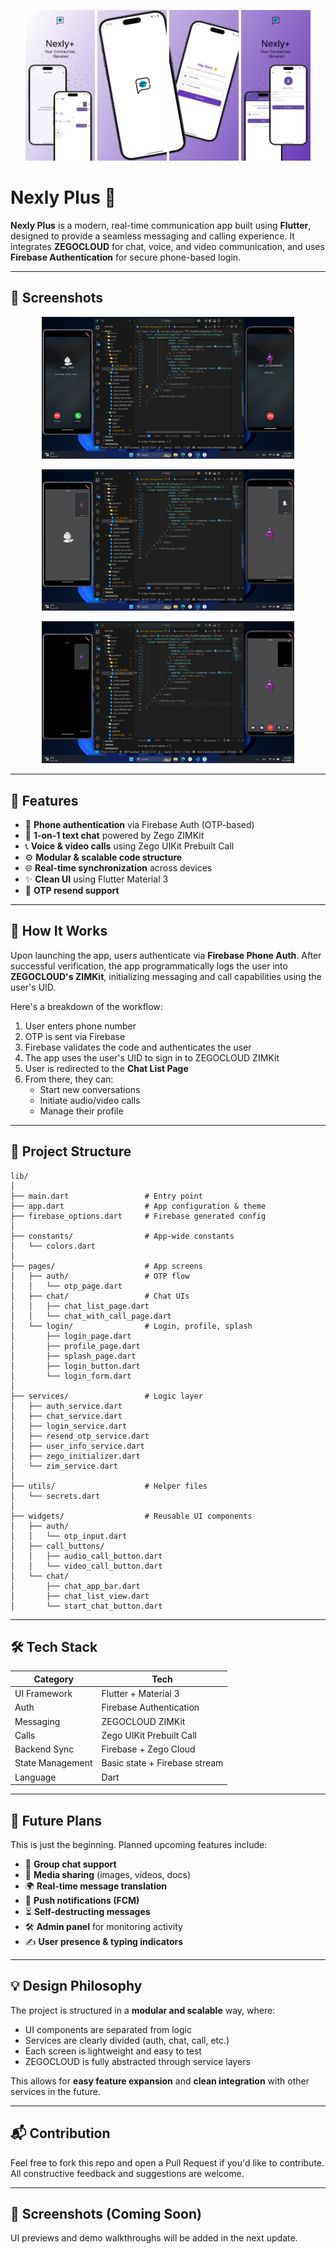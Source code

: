 <p align="center">
  <img src="assets/1.png" width="22%" alt="App Screens" />
  <img src="assets/2.png" width="22%" alt="App Screens" />
  <img src="assets/3.png" width="22%" alt="App Screens" />
  <img src="assets/4.png" width="22%" alt="App Screens" />
</p>



# Nexly Plus 💬

**Nexly Plus** is a modern, real-time communication app built using **Flutter**, designed to provide a seamless messaging and calling experience. It integrates **ZEGOCLOUD** for chat, voice, and video communication, and uses **Firebase Authentication** for secure phone-based login.

---

## 📸 Screenshots

<p align="center">
  <img src="assets/5.png" width="80%" alt="App Screen 1" />
</p>

<p align="center">
  <img src="assets/6.png" width="80%" alt="App Screen 2" />
</p>

<p align="center">
  <img src="assets/7.png" width="80%" alt="App Screen 3" />
</p>



---

## 🚀 Features

- 🔐 **Phone authentication** via Firebase Auth (OTP-based)
- 💬 **1-on-1 text chat** powered by Zego ZIMKit
- 📞 **Voice & video calls** using Zego UIKit Prebuilt Call
- ⚙️ **Modular & scalable code structure**
- 🌐 **Real-time synchronization** across devices
- ✨ **Clean UI** using Flutter Material 3
- 🔁 **OTP resend support**

---

## 🧠 How It Works

Upon launching the app, users authenticate via **Firebase Phone Auth**. After successful verification, the app programmatically logs the user into **ZEGOCLOUD's ZIMKit**, initializing messaging and call capabilities using the user's UID.

Here's a breakdown of the workflow:

1. User enters phone number
2. OTP is sent via Firebase
3. Firebase validates the code and authenticates the user
4. The app uses the user's UID to sign in to ZEGOCLOUD ZIMKit
5. User is redirected to the **Chat List Page**
6. From there, they can:
   - Start new conversations
   - Initiate audio/video calls
   - Manage their profile

---

## 📁 Project Structure

```plaintext
lib/
│
├── main.dart                 # Entry point
├── app.dart                  # App configuration & theme
├── firebase_options.dart     # Firebase generated config
│
├── constants/                # App-wide constants
│   └── colors.dart
│
├── pages/                    # App screens
│   ├── auth/                 # OTP flow
│   │   └── otp_page.dart
│   ├── chat/                 # Chat UIs
│   │   ├── chat_list_page.dart
│   │   └── chat_with_call_page.dart
│   └── login/                # Login, profile, splash
│       ├── login_page.dart
│       ├── profile_page.dart
│       ├── splash_page.dart
│       ├── login_button.dart
│       └── login_form.dart
│
├── services/                 # Logic layer
│   ├── auth_service.dart
│   ├── chat_service.dart
│   ├── login_service.dart
│   ├── resend_otp_service.dart
│   ├── user_info_service.dart
│   ├── zego_initializer.dart
│   └── zim_service.dart
│
├── utils/                    # Helper files
│   └── secrets.dart
│
├── widgets/                  # Reusable UI components
│   ├── auth/
│   │   └── otp_input.dart
│   ├── call_buttons/
│   │   ├── audio_call_button.dart
│   │   └── video_call_button.dart
│   └── chat/
│       ├── chat_app_bar.dart
│       ├── chat_list_view.dart
│       └── start_chat_button.dart
````

---

## 🛠️ Tech Stack

| Category         | Tech                          |
| ---------------- | ----------------------------- |
| UI Framework     | Flutter + Material 3          |
| Auth             | Firebase Authentication       |
| Messaging        | ZEGOCLOUD ZIMKit              |
| Calls            | Zego UIKit Prebuilt Call      |
| Backend Sync     | Firebase + Zego Cloud         |
| State Management | Basic state + Firebase stream |
| Language         | Dart                          |

---

## 🌱 Future Plans

This is just the beginning. Planned upcoming features include:

* 👥 **Group chat support**
* 🧾 **Media sharing** (images, videos, docs)
* 🌍 **Real-time message translation**
* 📲 **Push notifications (FCM)**
* ⏳ **Self-destructing messages**
* 🛠 **Admin panel** for monitoring activity
* ✍️ **User presence & typing indicators**

---

## 💡 Design Philosophy

The project is structured in a **modular and scalable** way, where:

* UI components are separated from logic
* Services are clearly divided (auth, chat, call, etc.)
* Each screen is lightweight and easy to test
* ZEGOCLOUD is fully abstracted through service layers

This allows for **easy feature expansion** and **clean integration** with other services in the future.

---

## 📬 Contribution

Feel free to fork this repo and open a Pull Request if you'd like to contribute.
All constructive feedback and suggestions are welcome.

---

## 📸 Screenshots (Coming Soon)

UI previews and demo walkthroughs will be added in the next update.

```
